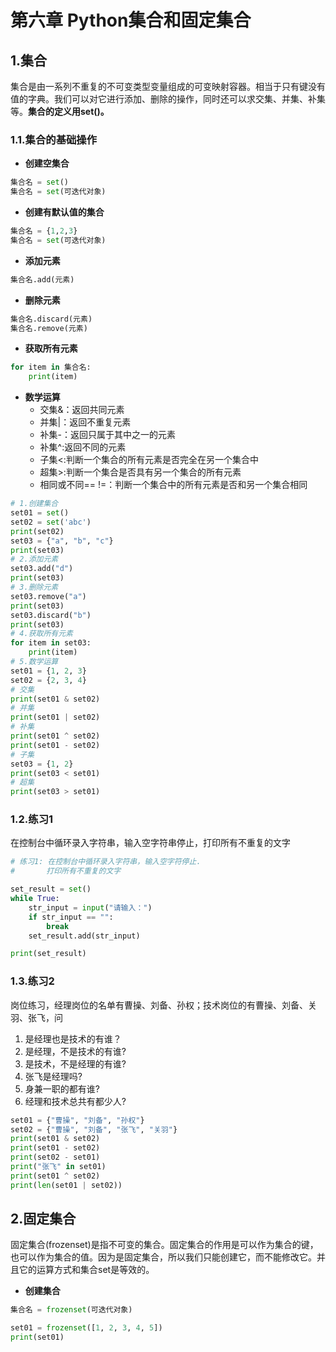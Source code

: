 # 第六章 Python集合和固定集合



## 1.集合

​	集合是由一系列不重复的不可变类型变量组成的可变映射容器。相当于只有键没有值的字典。我们可以对它进行添加、删除的操作，同时还可以求交集、并集、补集等。**集合的定义用set()。**



### 1.1.集合的基础操作

- **创建空集合**

```python
集合名 = set()
集合名 = set(可迭代对象)
```

- **创建有默认值的集合**

```python
集合名 = {1,2,3}
集合名 = set(可迭代对象)
```

- **添加元素**

```python
集合名.add(元素)
```

- **删除元素**

```python
集合名.discard(元素)
集合名.remove(元素)
```

- **获取所有元素**

```python
for item in 集合名:
	print(item)
```

- **数学运算**
  - 交集&：返回共同元素
  - 并集|：返回不重复元素
  - 补集-：返回只属于其中之一的元素
  - 补集^:返回不同的元素
  - 子集<:判断一个集合的所有元素是否完全在另一个集合中
  - 超集>:判断一个集合是否具有另一个集合的所有元素
  - 相同或不同== !=：判断一个集合中的所有元素是否和另一个集合相同

```python
# 1.创建集合
set01 = set()
set02 = set('abc')
print(set02)
set03 = {"a", "b", "c"}
print(set03)
# 2.添加元素
set03.add("d")
print(set03)
# 3.删除元素
set03.remove("a")
print(set03)
set03.discard("b")
print(set03)
# 4.获取所有元素
for item in set03:
    print(item)
# 5.数学运算
set01 = {1, 2, 3}
set02 = {2, 3, 4}
# 交集
print(set01 & set02)
# 并集
print(set01 | set02)
# 补集
print(set01 ^ set02)
print(set01 - set02)
# 子集
set03 = {1, 2}
print(set03 < set01)
# 超集
print(set03 > set01)
```



### 1.2.练习1

在控制台中循环录入字符串，输入空字符串停止，打印所有不重复的文字

```python
# 练习1: 在控制台中循环录入字符串，输入空字符停止.
#       打印所有不重复的文字

set_result = set()
while True:
    str_input = input("请输入：")
    if str_input == "":
        break
    set_result.add(str_input)

print(set_result)
```



### 1.3.练习2

岗位练习，经理岗位的名单有曹操、刘备、孙权；技术岗位的有曹操、刘备、关羽、张飞，问

1. 是经理也是技术的有谁？
2. 是经理，不是技术的有谁?
3. 是技术，不是经理的有谁?
4. 张飞是经理吗?
5. 身兼一职的都有谁?
6. 经理和技术总共有都少人?

```python
set01 = {"曹操", "刘备", "孙权"}
set02 = {"曹操", "刘备", "张飞", "关羽"}
print(set01 & set02)
print(set01 - set02)
print(set02 - set01)
print("张飞" in set01)
print(set01 ^ set02)
print(len(set01 | set02))
```





## 2.固定集合

​	固定集合(frozenset)是指不可变的集合。固定集合的作用是可以作为集合的键，也可以作为集合的值。因为是固定集合，所以我们只能创建它，而不能修改它。并且它的运算方式和集合set是等效的。

- **创建集合**

```python
集合名 = frozenset(可迭代对象)
```

```python
set01 = frozenset([1, 2, 3, 4, 5])
print(set01)
```

